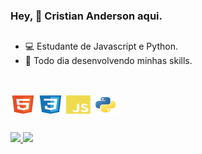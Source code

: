 ### Hey, 👋 Cristian Anderson aqui.

##

- 💻 Estudante de Javascript e Python.
- 🌱 Todo dia desenvolvendo minhas skills.

##

 <div style="display: inline_block"><br>
  <img align="center" alt="crs-HTML" height="30" width="40" src="https://raw.githubusercontent.com/devicons/devicon/master/icons/html5/html5-original.svg">
  <img align="center" alt="Rafa-CSS" height="30" width="40" src="https://raw.githubusercontent.com/devicons/devicon/master/icons/css3/css3-original.svg">
  <img align="center" alt="Rafa-Js" height="30" width="40" src="https://raw.githubusercontent.com/devicons/devicon/master/icons/javascript/javascript-plain.svg">
  <img align="center" alt="Rafa-Python" height="30" width="40" src="https://raw.githubusercontent.com/devicons/devicon/master/icons/python/python-original.svg">
</div>

##

<div>
  <a href="https://github.com/crsxtian">
  <img height="180em" src="https://github-readme-stats.vercel.app/api?username=crsxtian&show_icons=true&theme=dracula&include_all_commits=true&count_private=true"/>
  <img height="180em" src="https://github-readme-stats.vercel.app/api/top-langs/?username=crsxtian&layout=compact&langs_count=7&theme=dracula"/>
</div>

##



